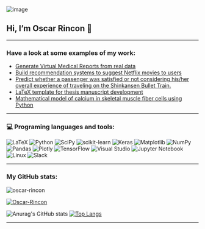 ![image](https://github.com/oandresrincon/oandresrincon/assets/37229897/7d688360-f3c4-4006-a071-5af2619a4a8c)


<!-- <img align="right" width="500" src="https://media.tenor.com/mGgWY8RkgYMAAAAC/hello-world.gif"> -->


## Hi, I’m Oscar Rincon 👋 

---

### Have a look at some examples of my work:

- [Generate Virtual Medical Reports from real data](https://github.com/NabilLawrence/EndoGPT)
- [Build recommendation systems to suggest Netflix movies to users](https://github.com/oscar-rincon/RecommendationSystemsNetflix)
- [Predict whether a passenger was satisfied or not considering his/her overall experience of traveling on the Shinkansen Bullet Train.](https://github.com/oscar-rincon/ShinkansenTravelExperience/blob/master/ShinkansenTravelExperience.ipynb)
- [LaTeX template for thesis manuscript development](https://github.com/oscar-rincon/template-thesis-UdeA)
- [Mathematical model of calcium in skeletal muscle fiber cells using Python](https://github.com/oscar-rincon/CalciumDiffusionModel)

---

### 💻 Programing languages and tools: 

![LaTeX](https://img.shields.io/badge/latex-%23008080.svg?style=for-the-badge&logo=latex&logoColor=white)
![Python](https://img.shields.io/badge/python-3670A0?style=for-the-badge&logo=python&logoColor=ffdd54)
![SciPy](https://img.shields.io/badge/SciPy-%230C55A5.svg?style=for-the-badge&logo=scipy&logoColor=%white)
![scikit-learn](https://img.shields.io/badge/scikit--learn-%23F7931E.svg?style=for-the-badge&logo=scikit-learn&logoColor=white)
![Keras](https://img.shields.io/badge/Keras-%23D00000.svg?style=for-the-badge&logo=Keras&logoColor=white)
![Matplotlib](https://img.shields.io/badge/Matplotlib-%23ffffff.svg?style=for-the-badge&logo=Matplotlib&logoColor=black)
![NumPy](https://img.shields.io/badge/numpy-%23013243.svg?style=for-the-badge&logo=numpy&logoColor=white)
![Pandas](https://img.shields.io/badge/pandas-%23150458.svg?style=for-the-badge&logo=pandas&logoColor=white)
![Plotly](https://img.shields.io/badge/Plotly-%233F4F75.svg?style=for-the-badge&logo=plotly&logoColor=white)
![TensorFlow](https://img.shields.io/badge/TensorFlow-%23FF6F00.svg?style=for-the-badge&logo=TensorFlow&logoColor=white)
![Visual Studio](https://img.shields.io/badge/Visual%20Studio-5C2D91.svg?style=for-the-badge&logo=visual-studio&logoColor=white)
![Jupyter Notebook](https://img.shields.io/badge/jupyter-%23FA0F00.svg?style=for-the-badge&logo=jupyter&logoColor=white)
![Linux](https://img.shields.io/badge/Linux-FCC624?style=for-the-badge&logo=linux&logoColor=black)
![Slack](https://img.shields.io/badge/Slack-4A154B?style=for-the-badge&logo=slack&logoColor=white)

---

### My GitHub stats: 

<p align="left"> <img src="https://komarev.com/ghpvc/?username=oscar-rincon&label=Profile%20views&color=0e75b6&style=flat" alt="oscar-rincon" /> </p>

<p align="left"> <a href="https://github.com/ryo-ma/github-profile-trophy"><img src="https://github-profile-trophy.vercel.app/?username=oscar-rincon" alt="Oscar-Rincon" /></a> </p>

![Anurag's GitHub stats](https://github-readme-stats.vercel.app/api?username=oscar-rincon&count_private=true&show_icons=true&theme=dark) [![Top Langs](https://github-readme-stats.vercel.app/api/top-langs/?username=oscar-rincon&layout=compact)](https://github.com/anuraghazra/github-readme-stats)

---
